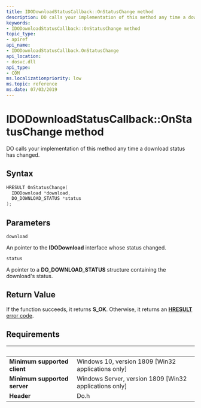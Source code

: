 ```yaml
---
title: IDODownloadStatusCallback::OnStatusChange method
description: DO calls your implementation of this method any time a download status has changed.
keywords:
- IDODownloadStatusCallback::OnStatusChange method
topic_type:
- apiref
api_name:
- IDODownloadStatusCallback.OnStatusChange
api_location:
- dosvc.dll
api_type:
- COM
ms.localizationpriority: low
ms.topic: reference
ms.date: 07/03/2019
---
```


# IDODownloadStatusCallback::OnStatusChange method

DO calls your implementation of this method any time a download status has changed.

## Syntax

```cpp
HRESULT OnStatusChange(
  IDODownload *download,
  DO_DOWNLOAD_STATUS *status
);
```

## Parameters

`download`

An pointer to the **IDODownload** interface whose status changed.

`status`

A pointer to a **DO_DOWNLOAD_STATUS** structure containing the download's status.

## Return Value

If the function succeeds, it returns **S_OK**. Otherwise, it returns an [**HRESULT**](/windows/desktop/com/structure-of-com-error-codes) [error code](/windows/desktop/com/com-error-codes-10).

## Requirements

| &nbsp; | &nbsp; |
| ---- |:---- |
| **Minimum supported client** | Windows 10, version 1809 \[Win32 applications only\] |
| **Minimum supported server** | Windows Server, version 1809 \[Win32 applications only\] |
| **Header** | Do.h |
